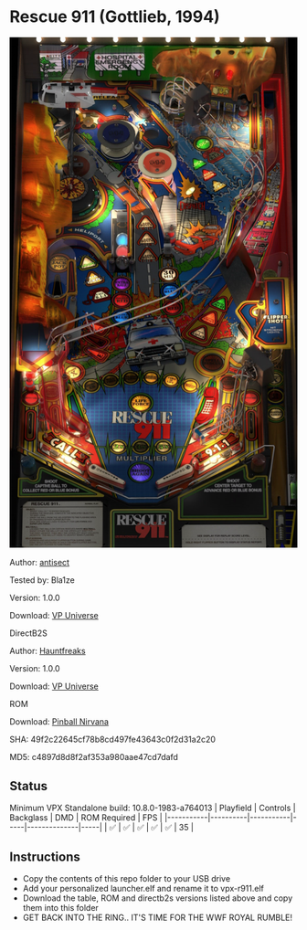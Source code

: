 # Rescue 911 (Gottlieb, 1994) 

![Table Preview](https://github.com/Bla1ze/vpx-images/blob/main/vpx-r911.png)

Author: [antisect](https://vpuniverse.com/profile/36923-antisect/) 

Tested by: Bla1ze

Version: 1.0.0

Download: [VP Universe](https://vpuniverse.com/files/file/7089-rescue-911-gottlieb-1994/)

DirectB2S

Author: [Hauntfreaks](https://vpuniverse.com/profile/5216-hauntfreaks/)  

Version: 1.0.0

Download: [VP Universe](https://vpuniverse.com/files/file/19143-rescue-911-gottlieb-1994-b2s-full-dmd/)

ROM

Download: [Pinball Nirvana](https://pinballnirvana.com/forums/resources/rescu911.3355/)

SHA: 49f2c22645cf78b8cd497fe43643c0f2d31a2c20

MD5: c4897d8d8f2af353a980aae47cd7dafd

## Status 

Minimum VPX Standalone build: 10.8.0-1983-a764013
| Playfield | Controls | Backglass | DMD | ROM Required | FPS | 
|-----------|----------|-----------|-----|--------------|-----|
| :white_check_mark: | :white_check_mark: | :white_check_mark: | :white_check_mark: | :white_check_mark: | 35 |

## Instructions

- Copy the contents of this repo folder to your USB drive
- Add your personalized launcher.elf and rename it to vpx-r911.elf
- Download the table, ROM and directb2s versions listed above and copy them into this folder
- GET BACK INTO THE RING.. IT'S TIME FOR THE WWF ROYAL RUMBLE!
